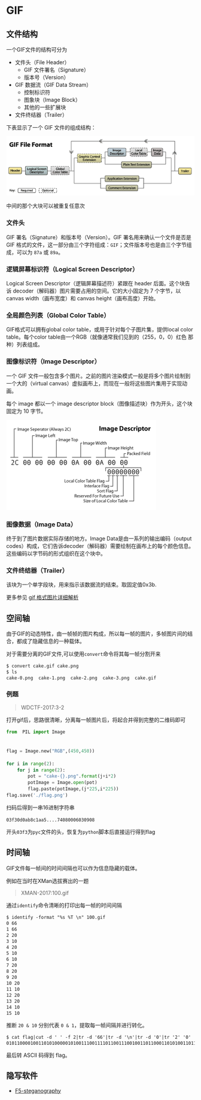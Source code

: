 # GIF

## 文件结构

一个GIF文件的结构可分为

-   文件头（File Header）
    - GIF 文件署名（Signature）
    - 版本号（Version）
-   GIF 数据流（GIF Data Stream）
    - 控制标识符
    - 图象块（Image Block）
    - 其他的一些扩展块
-   文件终结器（Trailer）

下表显示了一个 GIF 文件的组成结构：

![](./figure/gif.png)

中间的那个大块可以被重复任意次

### 文件头

GIF 署名（Signature）和版本号（Version）。GIF 署名用来确认一个文件是否是 GIF 格式的文件，这一部分由三个字符组成：`GIF`；文件版本号也是由三个字节组成，可以为 `87a` 或 `89a`。

### 逻辑屏幕标识符（Logical Screen Descriptor）

Logical Screen Descriptor（逻辑屏幕描述符）紧跟在 header 后面。这个块告诉 decoder（解码器）图片需要占用的空间。它的大小固定为 7 个字节，以 canvas width（画布宽度）和 canvas height（画布高度）开始。

### 全局颜色列表（Global Color Table）

GIF格式可以拥有global color table，或用于针对每个子图片集，提供local color table。每个color
table由一个RGB（就像通常我们见到的（255，0，0）红色 那种）列表组成。

### 图像标识符（Image Descriptor）

一个 GIF 文件一般包含多个图片。之前的图片渲染模式一般是将多个图片绘制到一个大的（virtual
canvas）虚拟画布上，而现在一般将这些图片集用于实现动画。

每个 image 都以一个 image descriptor block（图像描述块）作为开头，这个块固定为 10 字节。

![](./figure/imagesdescription.png)

### 图像数据（Image Data）

终于到了图片数据实际存储的地方。Image Data是由一系列的输出编码（output codes）构成，它们告诉decoder（解码器）需要绘制在画布上的每个颜色信息。这些编码以字节码的形式组织在这个块中。

### 文件终结器（Trailer）

该块为一个单字段块，用来指示该数据流的结束。取固定值0x3b.

更多参见 [gif 格式图片详细解析](http://www.jianshu.com/p/df52f1511cf8)

## 空间轴

由于GIF的动态特性，由一帧帧的图片构成，所以每一帧的图片，多帧图片间的结合，都成了隐藏信息的一种载体。

对于需要分离的GIF文件,可以使用`convert`命令将其每一帧分割开来

```console
$ convert cake.gif cake.png
$ ls
cake-0.png  cake-1.png  cake-2.png  cake-3.png  cake.gif
```

### 例题

> WDCTF-2017:3-2

打开gif后，思路很清晰，分离每一帧图片后，将起合并得到完整的二维码即可

```python
from  PIL import Image


flag = Image.new("RGB",(450,450))

for i in range(2):
    for j in range(2):
        pot = "cake-{}.png".format(j+i*2)
        potImage = Image.open(pot)
        flag.paste(potImage,(j*225,i*225))
flag.save('./flag.png')
```

扫码后得到一串16进制字符串

`03f30d0ab8c1aa5....74080006030908`

开头`03f3`为`pyc`文件的头，恢复为`python`脚本后直接运行得到flag

## 时间轴

GIF文件每一帧间的时间间隔也可以作为信息隐藏的载体。

例如在当时在XMan选拔赛出的一题

> XMAN-2017:100.gif

通过`identify`命令清晰的打印出每一帧的时间间隔

```shell
$ identify -format "%s %T \n" 100.gif
0 66
1 66
2 20
3 10
4 20
5 10
6 10
7 20
8 20
9 20
10 20
11 10
12 20
13 20
14 10
15 10
```

推断 `20 & 10`  分别代表 `0 & 1`，提取每一帧间隔并进行转化。

```shell
$ cat flag|cut -d ' ' -f 2|tr -d '66'|tr -d '\n'|tr -d '0'|tr '2' '0'
0101100001001101010000010100111001111011001110010011011000110101001101110011010101100010011001010110010101100100001101000110010001100101011000010011000100111000011001000110010101100100001101000011011100110011001101010011011000110100001100110110000101100101011000110110011001100001001100110011010101111101#
```

最后转 ASCII 码得到 flag。

## 隐写软件

- [F5-steganography](https://github.com/matthewgao/F5-steganography)

